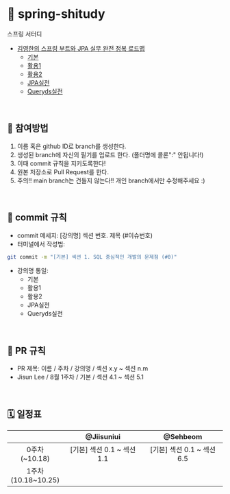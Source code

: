 # 🍃 spring-shitudy
스프링 서터디<br>
- [김영한의 스프링 부트와 JPA 실무 완전 정복 로드맵](https://www.inflearn.com/roadmaps/149)
  - [기본](https://www.inflearn.com/course/ORM-JPA-Basic/dashboard)
  - [활용1](https://www.inflearn.com/course/%EC%8A%A4%ED%94%84%EB%A7%81%EB%B6%80%ED%8A%B8-JPA-%ED%99%9C%EC%9A%A9-1)
  - [활용2](https://www.inflearn.com/course/%EC%8A%A4%ED%94%84%EB%A7%81%EB%B6%80%ED%8A%B8-JPA-API%EA%B0%9C%EB%B0%9C-%EC%84%B1%EB%8A%A5%EC%B5%9C%EC%A0%81%ED%99%94)
  - [JPA실전](https://www.inflearn.com/course/%EC%8A%A4%ED%94%84%EB%A7%81-%EB%8D%B0%EC%9D%B4%ED%84%B0-JPA-%EC%8B%A4%EC%A0%84)
  - [Queryds실전](https://www.inflearn.com/course/Querydsl-%EC%8B%A4%EC%A0%84)

<br>

## 🐾 참여방법
1. 이름 혹은 github ID로 branch를 생성한다.
2. 생성된 branch에 자신의 필기를 업로드 한다. (폴더명에 콜론":" 안됩니다!)
3. 이때 commit 규칙을 지키도록한다!
4. 원본 저장소로 Pull Request를 한다. 
5. 주의!! main branch는 건들지 않는다!! 개인 branch에서만 수정해주세요 :)

<br>

## 📄 commit 규칙
- commit 메세지: [강의명] 섹션 번호. 제목 (#이슈번호)
- 터미널에서 작성법:
```bash
git commit -m "[기본] 섹션 1. SQL 중심적인 개발의 문제점 (#0)"
```
- 강의명 통일:
  - 기본
  - 활용1
  - 활용2
  - JPA실전
  - Queryds실전
  
 <br>
 
## 📑 PR 규칙
- PR 제목: 이름 / 주차 / 강의명 / 섹션 x.y ~ 섹션 n.m
- Jisun Lee / 8월 1주차 / 기본 / 섹션 4.1 ~ 섹션 5.1

<br>

## 🗓 일정표
| |@Jiisuniui|@Sehbeom|
|:-:|:-:|:-:|
|0주차<br>(~10.18)|[기본] 섹션 0.1 ~ 섹션 1.1|[기본] 섹션 0.1 ~ 섹션 6.5 |
|1주차<br>(10.18~10.25)| | |
